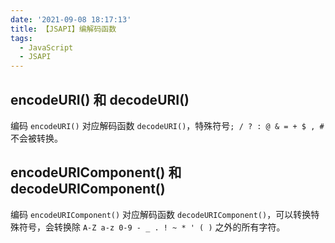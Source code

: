 ```yaml
---
date: '2021-09-08 18:17:13'
title: 【JSAPI】编解码函数
tags:
  - JavaScript
  - JSAPI
---
```


## encodeURI() 和 decodeURI()

编码 `encodeURI()` 对应解码函数 `decodeURI()`，特殊符号`; / ? : @ & = + $ , #` 不会被转换。

## encodeURIComponent() 和 decodeURIComponent()

编码 `encodeURIComponent()` 对应解码函数 `decodeURIComponent()`，可以转换特殊符号，会转换除 `A-Z a-z 0-9 - _ . ! ~ * ' ( )` 之外的所有字符。
